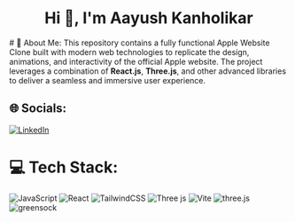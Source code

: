 <h1 align="center">Hi 👋, I'm Aayush Kanholikar</h1>
# 💫 About Me:
This repository contains a fully functional Apple Website Clone built with modern web technologies to replicate the design, animations, and interactivity of the official Apple website. The project leverages a combination of <b>React.js</b>, <b>Three.js</b>, and other advanced libraries to deliver a seamless and immersive user experience.

## 🌐 Socials:

[![LinkedIn](https://img.shields.io/badge/LinkedIn-%230077B5.svg?logo=linkedin&logoColor=white)](https://linkedin.com/in/https://www.linkedin.com/in/aayush-kanholikar-628325207/)

# 💻 Tech Stack:

![JavaScript](https://img.shields.io/badge/javascript-%23323330.svg?style=for-the-badge&logo=javascript&logoColor=%23F7DF1E) ![React](https://img.shields.io/badge/react-%2320232a.svg?style=for-the-badge&logo=react&logoColor=%2361DAFB) ![TailwindCSS](https://img.shields.io/badge/tailwindcss-%2338B2AC.svg?style=for-the-badge&logo=tailwind-css&logoColor=white) ![Three js](https://img.shields.io/badge/threejs-black?style=for-the-badge&logo=three.js&logoColor=white) ![Vite](https://img.shields.io/badge/vite-%23646CFF.svg?style=for-the-badge&logo=vite&logoColor=white) ![three.js](https://img.shields.io/badge/-Three_JS-black?style=for-the-badge&logoColor=white&logo=threedotjs&color=000000) ![greensock](https://img.shields.io/badge/-GSAP-black?style=for-the-badge&logoColor=white&logo=greensock&color=88CE02)
